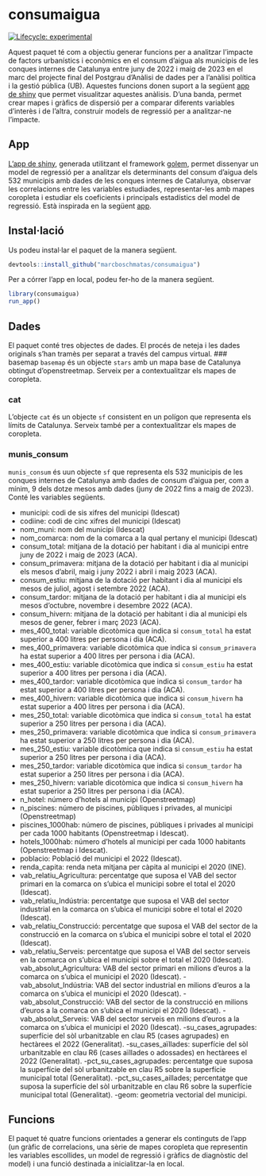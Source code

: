 
<!-- README.md is generated from README.Rmd. Please edit that file -->

# consumaigua

<!-- badges: start -->

[![Lifecycle:
experimental](https://img.shields.io/badge/lifecycle-experimental-orange.svg)](https://lifecycle.r-lib.org/articles/stages.html#experimental)
<!-- badges: end -->

Aquest paquet té com a objectiu generar funcions per a analitzar
l’impacte de factors urbanístics i econòmics en el consum d’aigua als
municipis de les conques internes de Catalunya entre juny de 2022 i maig
de 2023 en el marc del projecte final del Postgrau d’Anàlisi de dades
per a l’anàlisi política i la gestió pública (UB). Aquestes funcions
donen suport a la següent [app de
shiny](https://marcbosch.shinyapps.io/consumaigua/) que permet
visualitzar aquestes anàlisis. D’una banda, permet crear mapes i gràfics
de dispersió per a comparar diferents variables d’interès i de l’altra,
construir models de regressió per a analitzar-ne l’impacte.

## App

[L’app de shiny](https://marcbosch.shinyapps.io/consumaigua/), generada
utilitzant el framework [golem](https://thinkr-open.github.io/golem/),
permet dissenyar un model de regressió per a analitzar els determinants
del consum d’aigua dels 532 municipis amb dades de les conques internes
de Catalunya, observar les correlacions entre les variables estudiades,
representar-les amb mapes coropleta i estudiar els coeficients i
principals estadístics del model de regressió. Està inspirada en la
següent
[app](https://github.com/amitvkulkarni/Interactive-Modelling-with-Shiny/tree/main).

## Instal·lació

Us podeu instal·lar el paquet de la manera següent.

``` r
devtools::install_github("marcboschmatas/consumaigua")
```

Per a córrer l’app en local, podeu fer-ho de la manera següent.

``` r
library(consumaigua)
run_app()
```

## Dades

El paquet conté tres objectes de dades. El procés de neteja i les dades
originals s’han tramès per separat a través del campus virtual. \###
basemap `basemap` és un objecte `stars` amb un mapa base de Catalunya
obtingut d’openstreetmap. Serveix per a contextualitzar els mapes de
coropleta.

### cat

L’objecte `cat` és un objecte `sf` consistent en un polígon que
representa els límits de Catalunya. Serveix també per a contextualitzar
els mapes de coropleta.

### munis_consum

`munis_consum` és uun objecte `sf` que representa els 532 municipis de
les conques internes de Catalunya amb dades de consum d’aigua per, com a
mínim, 9 dels dotze mesos amb dades (juny de 2022 fins a maig de 2023).
Conté les variables següents.

- municipi: codi de sis xifres del municipi (Idescat)
- codiine: codi de cinc xifres del municipi (Idescat)
- nom_muni: nom del municipi (Idescat)
- nom_comarca: nom de la comarca a la qual pertany el municipi (Idescat)
- consum_total: mitjana de la dotació per habitant i dia al municipi
  entre juny de 2022 i maig de 2023 (ACA).
- consum_primavera: mitjana de la dotació per habitant i dia al municipi
  els mesos d’abril, maig i juny 2022 i abril i maig 2023 (ACA).
- consum_estiu: mitjana de la dotació per habitant i dia al municipi els
  mesos de juliol, agost i setembre 2022 (ACA).
- consum_tardor: mitjana de la dotació per habitant i dia al municipi
  els mesos d’octubre, novembre i desembre 2022 (ACA).
- consum_hivern: mitjana de la dotació per habitant i dia al municipi
  els mesos de gener, febrer i març 2023 (ACA).
- mes_400_total: variable dicotòmica que indica si `consum_total` ha
  estat superior a 400 litres per persona i dia (ACA).
- mes_400_primavera: variable dicotòmica que indica si
  `consum_primavera` ha estat superior a 400 litres per persona i dia
  (ACA).
- mes_400_estiu: variable dicotòmica que indica si `consum_estiu` ha
  estat superior a 400 litres per persona i dia (ACA).
- mes_400_tardor: variable dicotòmica que indica si `consum_tardor` ha
  estat superior a 400 litres per persona i dia (ACA).
- mes_400_hivern: variable dicotòmica que indica si `consum_hivern` ha
  estat superior a 400 litres per persona i dia (ACA).
- mes_250_total: variable dicotòmica que indica si `consum_total` ha
  estat superior a 250 litres per persona i dia (ACA).
- mes_250_primavera: variable dicotòmica que indica si
  `consum_primavera` ha estat superior a 250 litres per persona i dia
  (ACA).
- mes_250_estiu: variable dicotòmica que indica si `consum_estiu` ha
  estat superior a 250 litres per persona i dia (ACA).
- mes_250_tardor: variable dicotòmica que indica si `consum_tardor` ha
  estat superior a 250 litres per persona i dia (ACA).
- mes_250_hivern: variable dicotòmica que indica si `consum_hivern` ha
  estat superior a 250 litres per persona i dia (ACA).
- n_hotel: número d’hotels al municipi (Openstreetmap)
- n_piscines: número de piscines, públiques i privades, al municipi
  (Openstreetmap)
- piscines_1000hab: número de piscines, públiques i privades al municipi
  per cada 1000 habitants (Openstreetmap i Idescat).
- hotels_1000hab: número d’hotels al municipi per cada 1000 habitants
  (Openstreetmap i Idescat).
- poblacio: Població del municipi el 2022 (Idescat).
- renda_capita: renda neta mitjana per càpita al municipi el 2020 (INE).
- vab_relatiu_Agricultura: percentatge que suposa el VAB del sector
  primari en la comarca on s’ubica el municipi sobre el total el 2020
  (Idescat).
- vab_relatiu_Indústria: percentatge que suposa el VAB del sector
  industrial en la comarca on s’ubica el municipi sobre el total el 2020
  (Idescat).
- vab_relatiu_Construcció: percentatge que suposa el VAB del sector de
  la construcció en la comarca on s’ubica el municipi sobre el total el
  2020 (Idescat).
- vab_relatiu_Serveis: percentatge que suposa el VAB del sector serveis
  en la comarca on s’ubica el municipi sobre el total el 2020 (Idescat).
  vab_absolut_Agricultura: VAB del sector primari en milions d’euros a
  la comarca on s’ubica el municipi el 2020 (Idescat).
  -vab_absolut_Indústria: VAB del sector industrial en milions d’euros a
  la comarca on s’ubica el municipi el 2020 (Idescat).
  -vab_absolut_Construcció: VAB del sector de la construcció en milions
  d’euros a la comarca on s’ubica el municipi el 2020 (Idescat).
  -vab_absolut_Serveis: VAB del sector serveis en milions d’euros a la
  comarca on s’ubica el municipi el 2020 (Idescat). -su_cases_agrupades:
  superfície del sòl urbanitzable en clau R5 (cases agrupades) en
  hectàrees el 2022 (Generalitat). -su_cases_aïllades: superfície del
  sòl urbanitzable en clau R6 (cases aïllades o adossades) en hectàrees
  el 2022 (Generalitat). -pct_su_cases_agrupades: percentatge que suposa
  la superfície del sòl urbanitzable en clau R5 sobre la superfície
  municipal total (Generalitat). -pct_su_cases_aillades; percentatge que
  suposa la superfície del sòl urbanitzable en clau R6 sobre la
  superfície municipal total (Generalitat). -geom: geometria vectorial
  del municipi.

## Funcions

El paquet té quatre funcions orientades a generar els continguts de
l’app (un gràfic de correlacions, una sèrie de mapes coropleta que
representin les variables escollides, un model de regressió i gràfics de
diagnòstic del model) i una funció destinada a inicialitzar-la en local.
